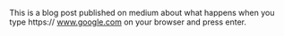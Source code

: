 This is a blog post published on medium about what happens when you type https:// www.google.com on your browser and press enter. 

